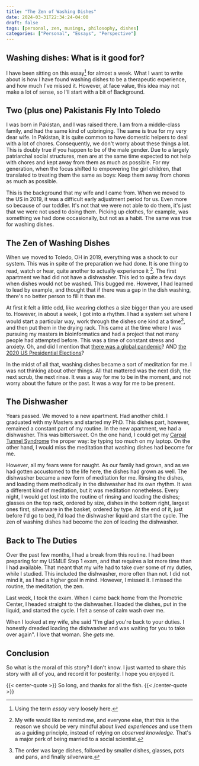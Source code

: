 ```yaml
---
title: "The Zen of Washing Dishes"
date: 2024-03-31T22:34:24-04:00
draft: false
tags: [personal, zen, musings, philosophy, dishes]
categories: ["Personal", "Essays", "Perspective"]
---
```


## Washing dishes: What is it good for?

I have been sitting on this essay[^1] for almost a week. What I want to write about is
how I have found washing dishes to be a therapeutic experience, and how much I've missed it.
However, at face value, this idea may not make a lot of sense, so I'll start with a bit of Background.

## Two (plus one) Pakistanis Fly Into Toledo

I was born in Pakistan, and I was raised there. I am from a middle-class family, and had the same kind of upbringing.
The same is true for my very dear wife. In Pakistan, it is quite common to have domestic helpers to deal with a lot of chores. Consequently, we don't worry about these things a lot. This is doubly true if you happen to be of the male gender.
Due to a largely patriarchal social structures, men are at the same time expected to not help with chores and kept away from them as much as possible. For my generation, when the focus shifted to empowering the girl children, that translated to treating them the same as boys: Keep them away from chores as much as possible.

This is the background that my wife and I came from. When we moved to the US in 2019, it was a difficult early adjustment period for us. Even more so because of our toddler. It's not that we were not able to do them, it's just that we were not used to doing them. Picking up clothes, for example, was something we had done occasionally, but not as a habit. The same was true for washing dishes.

## The Zen of Washing Dishes

When we moved to Toledo, OH in 2019, everything was a shock to our system. This was in spite of the preparation we had done. It is one thing to read, watch or hear, quite another to actually experience it [^2]. The first apartment we had did not have a dishwasher. This led to quite a few days when dishes would not be washed. This bugged me. However, I had learned to lead by example, and thought that if there was a gap in the dish washing, there's no better person to fill it than me.

At first it felt a little odd, like wearing clothes a size bigger than you are used to. However, in about a week, I got into a rhythm. I had a system set where I would start a particular way, work through the dishes one kind at a time[^3], and then put them in the drying rack. This came at the time where I was pursuing my masters in bioinformatics and had a project that not many people had attempted before. This was a time of constant stress and anxiety. Oh, and did I mention that [there was a global pandemic](https://en.wikipedia.org/wiki/COVID-19_pandemic)? AND [the 2020 US Presidential Elections](https://en.wikipedia.org/wiki/January_6_United_States_Capitol_attack)?

In the midst of all that, washing dishes became a sort of meditation for me. I was not thinking about other things. All that mattered was the next dish, the next scrub, the next rinse. It was a way for me to be in the moment, and not worry about the future or the past. It was a way for me to be present.

## The Dishwasher

Years passed. We moved to a new apartment. Had another child. I graduated with my Masters and started my PhD. This dishes part, however, remained a constant part of my routine. In the new apartment, we had a dishwasher. This was bittersweet. On the one hand, I could get my [Carpal Tunnel Syndrome](https://en.wikipedia.org/wiki/Carpal_tunnel_syndrome) the proper way: by typing too much on my laptop. On the other hand, I would miss the meditation that washing dishes had become for me.

However, all my fears were for naught. As our family had grown, and as we had gotten accustomed to the life here, the dishes had grown as well. The dishwasher became a new form of meditation for me. Rinsing the dishes, and loading them methodically in the dishwasher had its own rhythm. It was a different kind of meditation, but it was meditation nonetheless. Every night, I would get lost into the routine of rinsing and loading the dishes; glasses on the top rack, ordered by size, dishes in the bottom right, largest ones first, silverware in the basket, ordered by type. At the end of it, just before I'd go to bed, I'd load the dishwasher liquid and start the cycle. The zen of washing dishes had become the zen of loading the dishwasher.

## Back to The Duties

Over the past few months, I had a break from this routine. I had been preparing for my USMLE Step 1 exam, and that requires a lot more time than I had available. That meant that my wife had to take over some of my duties, while I studied. This included the dishwasher, more often than not. I did not mind it, as I had a higher goal in mind. However, I missed it. I missed the routine, the meditation, the zen.

Last week, I took the exam. When I came back home from the Prometric Center, I headed straight to the dishwasher. I loaded the dishes, put in the liquid, and started the cycle. I felt a sense of calm wash over me.

When I looked at my wife, she said "I'm glad you're back to your duties. I honestly dreaded loading the dishwasher and was waiting for you to take over again". I love that woman. She _gets_ me.

## Conclusion

So what is the moral of this story? I don't know. I just wanted to share this story with all of you, and record it for posterity. I hope you enjoyed it.

{{< center-quote >}}
So long, and thanks for all the fish.
{{< /center-quote >}}

[^1]: Using the term _essay_ very loosely here.
[^2]:
    My wife would like to remind me, and everyone else, that this is the reason we should be very mindful about _lived experiences_ and use them as a guiding principle, instead of relying on _observed knowledge_.
    That's a major perk of being married to a social scientist.

[^3]: The order was large dishes, followed by smaller dishes, glasses, pots and pans, and finally silverware.
